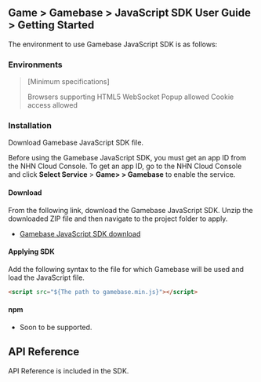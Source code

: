 ﻿## Game > Gamebase > JavaScript SDK User Guide > Getting Started

The environment to use Gamebase JavaScript SDK is as follows:

### Environments

> [Minimum specifications]
>
> Browsers supporting HTML5 WebSocket
> Popup allowed
> Cookie access allowed

### Installation

Download Gamebase JavaScript SDK file.

Before using the Gamebase JavaScript SDK, you must get an app ID from the NHN Cloud Console. To get an app ID, go to the NHN Cloud Console and click **Select Service** > **Game> > Gamebase** to enable the service.

#### Download
From the following link, download the Gamebase JavaScript SDK. Unzip the downloaded ZIP file and then navigate to the project folder to apply.
* [Gamebase JavaScript SDK download](/Download/#game-gamebase)


#### Applying SDK
Add the following syntax to the file for which Gamebase will be used and load the JavaScript file.

```html
<script src="${The path to gamebase.min.js}"></script>
```


#### npm

* Soon to be supported.



## API Reference

API Reference is included in the SDK.
